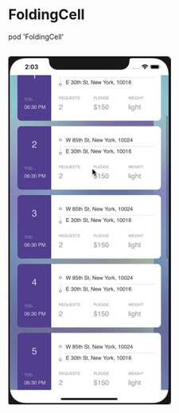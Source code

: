 # FoldingCell

<P>pod 'FoldingCell'</P>

<br><img height="700" src="https://github.com/vshalvaghasiya/FoldingCell/blob/master/ezgif.com-video-to-gif%20(1).gif">
</br>
